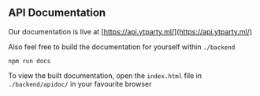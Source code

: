 ## API Documentation

Our documentation is live at [https://api.ytparty.ml/](https://api.ytparty.ml/)

Also feel free to build the documentation for yourself within `./backend`

`npm run docs`

To view the built documentation, open the `index.html` file in `./backend/apidoc/` in your favourite browser
